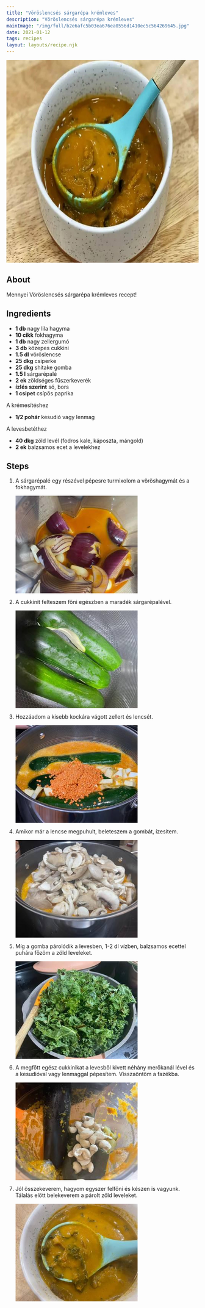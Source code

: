 ```yaml
---
title: "Vöröslencsés sárgarépa krémleves"
description: "Vöröslencsés sárgarépa krémleves"
mainImage: "/img/full/b2e6afc5b03ea676ea0556d1410ec5c564269645.jpg"
date: 2021-01-12
tags: recipes
layout: layouts/recipe.njk
---
```

                        
<p align="center"><a href="https://cookpad.com/hu/receptek/14373390-voroslencses-sargarepa-kremleves" rel="Recipe source page"><img width="751" height="532" src="/img/full/b2e6afc5b03ea676ea0556d1410ec5c564269645.jpg"/></a></p>

## About
Mennyei Vöröslencsés sárgarépa krémleves recept! 

>  

## Ingredients
* **1 db** nagy lila hagyma
* **10 cikk** fokhagyma
* **1 db** nagy zellergumó
* **3 db** közepes cukkini
* **1.5 dl** vöröslencse
* **25 dkg** csiperke
* **25 dkg** shitake gomba
* **1.5 l** sárgarépalé
* **2 ek** zöldséges fűszerkeverék
* **ízlés szerint** só, bors
* **1 csipet** csípős paprika

A krémesítéshez
* **1/2 pohár** kesudió vagy lenmag

A levesbetéthez
* **40 dkg** zöld levél (fodros kale, káposzta, mángold)
* **2 ek** balzsamos ecet a levelekhez

## Steps

1. A sárgarépalé egy részével pépesre turmixolom a vöröshagymát és a fokhagymát.
 
    <p><img width="320" height="256" align="left" src="/img/full/416754b61dadcbddd65d033ac408f6e6523c58ad.jpg"/></p><div style="clear: both"/>

2. A cukkinit felteszem főni egészben a maradék sárgarépalével.
 
    <p><img width="320" height="256" align="left" src="/img/full/583fbb0a488c940fbff89bfaacc2587a3aa4a603.jpg"/></p><div style="clear: both"/>

3. Hozzáadom a kisebb kockára vágott zellert és lencsét.
 
    <p><img width="320" height="256" align="left" src="/img/full/662c1929fd302a50c781430226a9e1a0991b6670.jpg"/></p><div style="clear: both"/>

4. Amikor már a lencse megpuhult, beleteszem a gombát, ízesítem.
 
    <p><img width="320" height="256" align="left" src="/img/full/d3def6347e35e27d7cb3593c6cb70e6cf186cd27.jpg"/></p><div style="clear: both"/>

5. Míg a gomba párolódik a levesben, 1-2 dl vízben, balzsamos ecettel puhára főzöm a zöld leveleket.
 
    <p><img width="320" height="256" align="left" src="/img/full/69b50b24bf7b40cdd45107a08a608732d7e4a9a1.jpg"/></p><div style="clear: both"/>

6. A megfőtt egész cukkinikat a levesből kivett néhány merőkanál lével és a kesudióval vagy lenmaggal pépesítem. Visszaöntöm a fazékba.
 
    <p><img width="320" height="256" align="left" src="/img/full/0847c960f943804da22bc6f27ef13d4418d93399.jpg"/></p><div style="clear: both"/>

7. Jól összekeverem, hagyom egyszer felfőni és készen is vagyunk. Tálalás előtt belekeverem a párolt zöld leveleket.
 
    <p><img width="320" height="256" align="left" src="/img/full/44b06306df0e72955260e72aef78e98a0806eb41.jpg"/></p><div style="clear: both"/>

